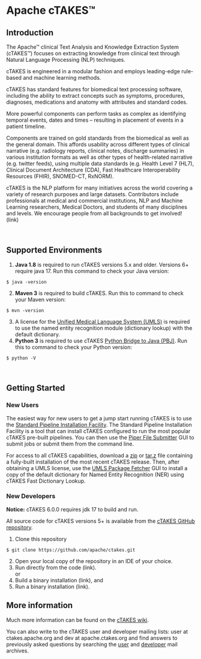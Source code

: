 # Apache cTAKES™

## Introduction


The Apache™ clinical Text Analysis and Knowledge Extraction System (cTAKES™) focuses on extracting knowledge
from clinical text through Natural Language Processing (NLP) techniques.

cTAKES is engineered in a modular fashion and employs leading-edge rule-based and machine learning methods.

cTAKES has standard features for biomedical text processing software,
including the ability to extract concepts such as symptoms, procedures, diagnoses, medications and anatomy
with attributes and standard codes.

More powerful components can perform tasks as complex as identifying temporal events,
dates and times – resulting in placement of events in a patient timeline.

Components are trained on gold standards from the biomedical as well as the general domain.
This affords usability across different types of clinical narrative (e.g. radiology reports,
clinical notes, discharge summaries) in various institution formats as well as other types of
health-related narrative (e.g. twitter feeds), using multiple data standards (e.g. Health Level 7 (HL7),
Clinical Document Architecture (CDA), Fast Healthcare Interoperability Resources (FHIR), SNOMED-CT, RxNORM).

cTAKES is the NLP platform for many initiatives across the world covering a variety of research purposes
and large datasets.
Contributors include professionals at medical and commercial institutions, NLP and Machine Learning researchers,
Medical Doctors, and students of many disciplines and levels.
We encourage people from all backgrounds to get involved! (link)


<br>

## Supported Environments
1. **Java 1.8** is required to run cTAKES versions 5.x and older. Versions 6+ require java 17.  Run this command to check your Java version:
```
$ java -version
```
2. **Maven 3** is required to build cTAKES. Run this to command to check your Maven version:
```
$ mvn -version
```
3. A license for the [Unified Medical Language System (UMLS)](https://www.nlm.nih.gov/research/umls/index.html)
   is required to use the named entity recognition module (dictionary lookup) with the default dictionary.
4. **Python 3** is required to use cTAKES [Python Bridge to Java (PBJ)](https://github.com/apache/ctakes/wiki/pbj_intro). 
Run this to command to check your Python version:
```
$ python -V
```


<br/>


## Getting Started

### New Users

The easiest way for new users to get a jump start running cTAKES is to use the [Standard Pipeline Installation Facility](artifacts).
The Standard Pipeline Installation Facility is a tool that can install cTAKES configured to run the most popular cTAKES pre-built pipelines. 
You can then use the [Piper File Submitter](https://github.com/apache/ctakes/wiki/Piper+File+Submitter) GUI to submit jobs or submit them from the command line.

For access to all cTAKES capabilities, download a [zip]() or [tar.z]() file containing a fully-built installation of the most recent cTAKES release.
Then, after obtaining a UMLS license, use the [UMLS Package Fetcher](https://github.com/apache/ctakes/wiki/cTAKES+UMLS+Package+Fetcher) GUI to install a copy of the 
default dictionary for Named Entity Recognition (NER) using cTAKES Fast Dictionary Lookup.

### New Developers

__Notice:__ cTAKES 6.0.0 requires jdk 17 to build and run.

All source code for cTAKES versions 5+ is available from the [cTAKES GitHub repository](https://github.com/apache/ctakes).
1. Clone this repository
```
$ git clone https://github.com/apache/ctakes.git
```
2. Open your local copy of the repository in an IDE of your choice.
3. Run directly from the code (link).  
   or
4. Build a binary installation (link), and
5. Run a binary installation (link). 


## More information

Much more information can be found on the [cTAKES wiki](https://github.com/apache/ctakes/wiki).

You can also write to the cTAKES user and developer mailing lists: user at ctakes.apache.org and dev at apache.ctakes.org
and find answers to previously asked questions by searching the [user](https://lists.apache.org/list.html?user@ctakes.apache.org)
and [developer](https://lists.apache.org/list.html?dev@ctakes.apache.org) mail archives.